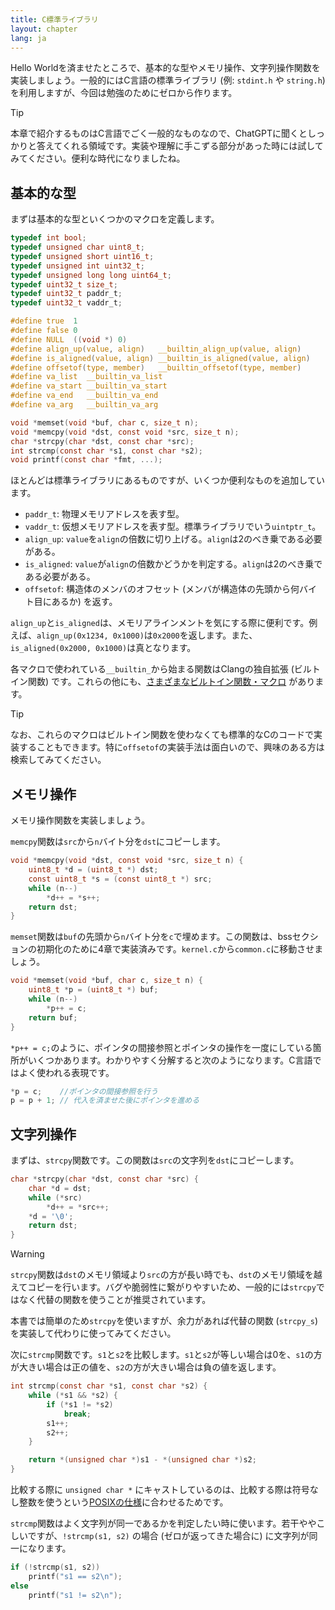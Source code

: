 ```yaml
---
title: C標準ライブラリ
layout: chapter
lang: ja
---
```


Hello Worldを済ませたところで、基本的な型やメモリ操作、文字列操作関数を実装しましょう。一般的にはC言語の標準ライブラリ (例: `stdint.h` や `string.h`) を利用しますが、今回は勉強のためにゼロから作ります。

> [!TIP]
>
> 本章で紹介するものはC言語でごく一般的なものなので、ChatGPTに聞くとしっかりと答えてくれる領域です。実装や理解に手こずる部分があった時には試してみてください。便利な時代になりましたね。

## 基本的な型

まずは基本的な型といくつかのマクロを定義します。

```c:common.h {1-15,21-24}
typedef int bool;
typedef unsigned char uint8_t;
typedef unsigned short uint16_t;
typedef unsigned int uint32_t;
typedef unsigned long long uint64_t;
typedef uint32_t size_t;
typedef uint32_t paddr_t;
typedef uint32_t vaddr_t;

#define true  1
#define false 0
#define NULL  ((void *) 0)
#define align_up(value, align)   __builtin_align_up(value, align)
#define is_aligned(value, align) __builtin_is_aligned(value, align)
#define offsetof(type, member)   __builtin_offsetof(type, member)
#define va_list  __builtin_va_list
#define va_start __builtin_va_start
#define va_end   __builtin_va_end
#define va_arg   __builtin_va_arg

void *memset(void *buf, char c, size_t n);
void *memcpy(void *dst, const void *src, size_t n);
char *strcpy(char *dst, const char *src);
int strcmp(const char *s1, const char *s2);
void printf(const char *fmt, ...);
```

ほとんどは標準ライブラリにあるものですが、いくつか便利なものを追加しています。

- `paddr_t`: 物理メモリアドレスを表す型。
- `vaddr_t`: 仮想メモリアドレスを表す型。標準ライブラリでいう`uintptr_t`。
- `align_up`: `value`を`align`の倍数に切り上げる。`align`は2のべき乗である必要がある。
- `is_aligned`: `value`が`align`の倍数かどうかを判定する。`align`は2のべき乗である必要がある。
- `offsetof`: 構造体のメンバのオフセット (メンバが構造体の先頭から何バイト目にあるか) を返す。

`align_up`と`is_aligned`は、メモリアラインメントを気にする際に便利です。例えば、`align_up(0x1234, 0x1000)`は`0x2000`を返します。また、`is_aligned(0x2000, 0x1000)`は真となります。

各マクロで使われている`__builtin_`から始まる関数はClangの独自拡張 (ビルトイン関数) です。これらの他にも、[さまざまなビルトイン関数・マクロ](https://clang.llvm.org/docs/LanguageExtensions.html) があります。

> [!TIP]
>
> なお、これらのマクロはビルトイン関数を使わなくても標準的なCのコードで実装することもできます。特に`offsetof`の実装手法は面白いので、興味のある方は検索してみてください。

## メモリ操作

メモリ操作関数を実装しましょう。

`memcpy`関数は`src`から`n`バイト分を`dst`にコピーします。

```c:common.c
void *memcpy(void *dst, const void *src, size_t n) {
    uint8_t *d = (uint8_t *) dst;
    const uint8_t *s = (const uint8_t *) src;
    while (n--)
        *d++ = *s++;
    return dst;
}
```

`memset`関数は`buf`の先頭から`n`バイト分を`c`で埋めます。この関数は、bssセクションの初期化のために4章で実装済みです。`kernel.c`から`common.c`に移動させましょう。

```c:common.c
void *memset(void *buf, char c, size_t n) {
    uint8_t *p = (uint8_t *) buf;
    while (n--)
        *p++ = c;
    return buf;
}
```

`*p++ = c;`のように、ポインタの間接参照とポインタの操作を一度にしている箇所がいくつかあります。わかりやすく分解すると次のようになります。C言語ではよく使われる表現です。

```c
*p = c;    //ポインタの間接参照を行う
p = p + 1; // 代入を済ませた後にポインタを進める
```

## 文字列操作

まずは、`strcpy`関数です。この関数は`src`の文字列を`dst`にコピーします。

```c:common.c
char *strcpy(char *dst, const char *src) {
    char *d = dst;
    while (*src)
        *d++ = *src++;
    *d = '\0';
    return dst;
}
```

> [!WARNING]
>
> `strcpy`関数は`dst`のメモリ領域より`src`の方が長い時でも、`dst`のメモリ領域を越えてコピーを行います。バグや脆弱性に繋がりやすいため、一般的には`strcpy`ではなく代替の関数を使うことが推奨されています。
>
> 本書では簡単のため`strcpy`を使いますが、余力があれば代替の関数 (`strcpy_s`) を実装して代わりに使ってみてください。

次に`strcmp`関数です。`s1`と`s2`を比較します。`s1`と`s2`が等しい場合は0を、`s1`の方が大きい場合は正の値を、`s2`の方が大きい場合は負の値を返します。

```c:common.c
int strcmp(const char *s1, const char *s2) {
    while (*s1 && *s2) {
        if (*s1 != *s2)
            break;
        s1++;
        s2++;
    }

    return *(unsigned char *)s1 - *(unsigned char *)s2;
}
```

比較する際に `unsigned char *` にキャストしているのは、比較する際は符号なし整数を使うという[POSIXの仕様](https://www.man7.org/linux/man-pages/man3/strcmp.3.html#:~:text=both%20interpreted%20as%20type%20unsigned%20char)に合わせるためです。

`strcmp`関数はよく文字列が同一であるかを判定したい時に使います。若干ややこしいですが、`!strcmp(s1, s2)` の場合 (ゼロが返ってきた場合に) に文字列が同一になります。

```c
if (!strcmp(s1, s2))
    printf("s1 == s2\n");
else
    printf("s1 != s2\n");
```
